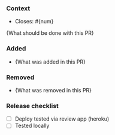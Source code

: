 ### Context

- Closes: #{num} 

{What should be done with this PR}

### Added

- {What was added in this PR}

### Removed

- {What was removed in this PR}

### Release checklist

- [ ] Deploy tested via review app (heroku)
- [ ] Tested locally
